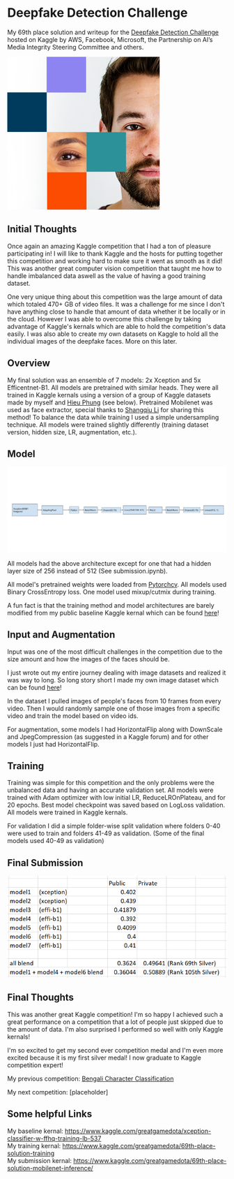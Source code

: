# Deepfake Detection Challenge

My 69th place solution and writeup for the [Deepfake Detection Challenge](https://www.kaggle.com/c/deepfake-detection-challenge) hosted on Kaggle by AWS, Facebook, Microsoft, the Partnership on AI’s Media Integrity Steering Committee and others.

![](https://github.com/GreatGameDota/Deepfake-Detection/blob/master/assets/logo.jpg)

## Initial Thoughts

Once again an amazing Kaggle competition that I had a ton of pleasure participating in! I will like to thank Kaggle and the hosts for putting together this competition and working hard to make sure it went as smooth as it did! This was another great computer vision competition that taught me how to handle imbalanced data aswell as the value of having a good training dataset.

One very unique thing about this competition was the large amount of data which totaled 470+ GB of video files. It was a challenge for me since I don't have anything close to handle that amount of data whether it be locally or in the cloud. However I was able to overcome this challenge by taking advantage of Kaggle's kernals which are able to hold the competition's data easily. I was also able to create my own datasets on Kaggle to hold all the individual images of the deepfake faces. More on this later.

## Overview

My final solution was an ensemble of 7 models: 2x Xception and 5x Efficentnet-B1. All models are pretrained with similar heads. They were all trained in Kaggle kernals using a version of a group of Kaggle datasets made by myself and [Hieu Phung](https://www.kaggle.com/phunghieu) (see below). Pretrained Mobilenet was used as face extractor, special thanks to [Shangqiu Li](https://www.kaggle.com/unkownhihi) for sharing this method! To balance the data while training I used a simple undersampling technique. All models were trained slightly differently (training dataset version, hidden size, LR, augmentation, etc.).

## Model

![](https://github.com/GreatGameDota/Deepfake-Detection/blob/master/assets/model.png)

All models had the above architecture except for one that had a hidden layer size of 256 instead of 512 (See submission.ipynb).

All model's pretrained weights were loaded from [Pytorchcv](https://github.com/osmr/imgclsmob). All models used Binary CrossEntropy loss. One model used mixup/cutmix during training.

A fun fact is that the training method and model architectures are barely modified from my public baseline Kaggle kernal which can be found [here](https://www.kaggle.com/greatgamedota/xception-classifier-w-ffhq-training-lb-555)!

## Input and Augmentation

Input was one of the most difficult challenges in the competition due to the size amount and how the images of the faces should be.

I just wrote out my entire journey dealing with image datasets and realized it was way to long. So long story short I made my own image dataset which can be found [here](https://www.kaggle.com/c/deepfake-detection-challenge/discussion/134420)!

In the dataset I pulled images of people's faces from 10 frames from every video. Then I would randomly sample one of those images from a specific video and train the model based on video ids.

For augmentation, some models I had HorizontalFlip along with DownScale and JpegCompression (as suggested in a Kaggle forum) and for other models I just had HorizontalFlip.

## Training

Training was simple for this competition and the only problems were the unbalanced data and having an accurate validation set. All models were trained with Adam optimizer with low initial LR, ReduceLROnPlateau, and for 20 epochs. Best model checkpoint was saved based on LogLoss validation. All models were trained in Kaggle kernals.

For validation I did a simple folder-wise split validation where folders 0-40 were used to train and folders 41-49 as validation. (Some of the final models used 40-49 as validation)

## Final Submission

![](https://github.com/GreatGameDota/Deepfake-Detection/blob/master/assets/scores.png)

## Final Thoughts

This was another great Kaggle competition! I'm so happy I achieved such a great performance on a competition that a lot of people just skipped due to the amount of data. I'm also surprised I performed so well with only Kaggle kernals!

I'm so excited to get my second ever competition medal and I'm even more excited because it is my first silver medal! I now graduate to Kaggle competition expert!

My previous competition: [Bengali Character Classification](https://github.com/GreatGameDota/Bengali-Character-Classification)

My next competition: [placeholder]

## Some helpful Links

My baseline kernal: https://www.kaggle.com/greatgamedota/xception-classifier-w-ffhq-training-lb-537  
My training kernal: https://www.kaggle.com/greatgamedota/69th-place-solution-training  
My submission kernal: https://www.kaggle.com/greatgamedota/69th-place-solution-mobilenet-inference/  
